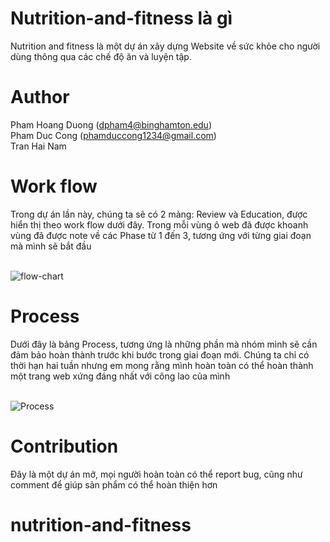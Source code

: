 # Nutrition-and-fitness là gì 
Nutrition and fitness là một dự án xây dựng Website về sức khỏe cho người dùng thông qua các chế độ ăn và luyện tập. 

# Author 
Pham Hoang Duong (dpham4@binghamton.edu) <br> 
Pham Duc Cong (phamduccong1234@gmail.com) <br>
Tran Hai Nam <br> 

# Work flow
Trong dự án lần này, chúng ta sẽ có 2 mảng: Review và Education, được hiển thị theo work flow dưới đây. Trong mỗi vùng ô web đã được khoanh vùng đã được note về các Phase từ 1 đến 3, tương ứng với từng giai đoạn mà mình sẽ bắt đầu <br> <br> 

![flow-chart](https://user-images.githubusercontent.com/54454479/127732267-1523d011-6502-4a3e-bdaa-2b110da16997.png)

# Process
Dưới đây là bảng Process, tương ứng là những phần mà nhóm mình sẽ cần đảm bảo hoàn thành trước khi bước trong giai đoạn mới. Chúng ta chỉ có thời hạn hai tuần nhưng em mong rằng mình hoàn toàn có thể hoàn thành một trang web xứng đáng nhất với công lao của mình <br> <br> 

![Process](https://user-images.githubusercontent.com/54454479/127732317-84a08c4c-2435-467a-b359-e4118deb4a76.png)

# Contribution
Đây là một dự án mở, mọi người hoàn toàn có thể report bug, cũng như comment để giúp sản phẩm có thể hoàn thiện hơn 

# nutrition-and-fitness
